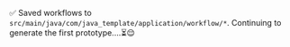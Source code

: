 ✅  Saved workflows to `src/main/java/com/java_template/application/workflow/*`. Continuing to generate the first prototype....⏳😌